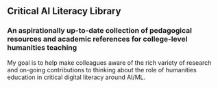 ## Critical AI Literacy Library ##

### An aspirationally up-to-date collection of pedagogical resources and academic references for college-level humanities teaching ###

My goal is to help make colleagues aware of the rich variety of research and on-going contributions to thinking about the role of humanities education in critical digital literacy around AI/ML.

